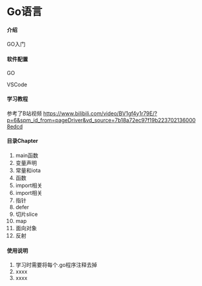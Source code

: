 # Go语言

#### 介绍
GO入门


#### 软件配置
GO

VSCode

#### 学习教程


参考了B站视频
https://www.bilibili.com/video/BV1gf4y1r79E/?p=6&spm_id_from=pageDriver&vd_source=7b18a72ec97f19b2237021360008edcd



#### 目录Chapter


1.  main函数
2.  变量声明
3.  常量和iota
4.  函数
5.  import相关
6.  import相关
7.  指针
8.  defer
9.  切片slice
10. map
11. 面向对象
12. 反射

#### 使用说明

1.  学习时需要将每个.go程序注释去掉
2.  xxxx
3.  xxxx




